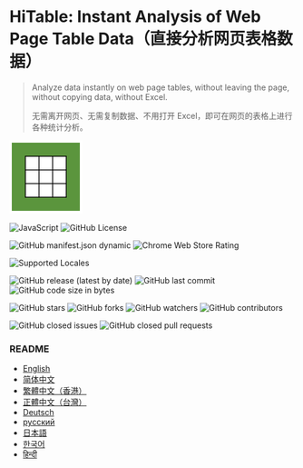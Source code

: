 HiTable: Instant Analysis of Web Page Table Data（直接分析网页表格数据）
===

> Analyze data instantly on web page tables, without leaving the page, without copying data, without Excel.
>
> 无需离开网页、无需复制数据、不用打开 Excel，即可在网页的表格上进行各种统计分析。

![HiTable](assets/logo.png)

![JavaScript](https://img.shields.io/badge/language-JavaScript-blue?style=for-the-badge&color=2196F4)
![GitHub License](https://img.shields.io/github/license/wxy/HiTable?style=for-the-badge&color=2196F4)


![GitHub manifest.json dynamic](https://img.shields.io/github/manifest-json/manifest_version/wxy/HiTable?style=for-the-badge&color=FFA500)
![Chrome Web Store Rating](https://img.shields.io/chrome-web-store/stars/gepfjnfkjimhdfemijfnnpefdpocldpc?style=for-the-badge&color=FFA500)

![Supported Locales](https://img.shields.io/badge/Supported%20Locales-en%20|%20zh(CN/HK/TW)%20|%20DE%20|%20RU%20|%20JA%20|%20KO%20|%20HI-blue?style=for-the-badge&color=8bc34a)

![GitHub release (latest by date)](https://img.shields.io/github/v/release/wxy/HiTable?style=for-the-badge&color=800080)
![GitHub last commit](https://img.shields.io/github/last-commit/wxy/HiTable?style=for-the-badge&color=800080)
![GitHub code size in bytes](https://img.shields.io/github/languages/code-size/wxy/HiTable?style=for-the-badge&color=800080)

![GitHub stars](https://img.shields.io/github/stars/wxy/HiTable?style=for-the-badge&color=00008B)
![GitHub forks](https://img.shields.io/github/forks/wxy/HiTable?style=for-the-badge&color=00008B)
![GitHub watchers](https://img.shields.io/github/watchers/wxy/HiTable?style=for-the-badge&color=00008B)
![GitHub contributors](https://img.shields.io/github/contributors/wxy/HiTable?style=for-the-badge&color=00008B)

![GitHub closed issues](https://img.shields.io/github/issues-closed/wxy/HiTable?style=for-the-badge&color=FF0000)
![GitHub closed pull requests](https://img.shields.io/github/issues-pr-closed/wxy/HiTable?style=for-the-badge&color=FF0000)

### README

- [English](docs/README-en.md)
- [简体中文](docs/README-zh_CN.md)
- [繁體中文（香港）](docs/README-zh_HK.md)
- [正體中文（台灣）](docs/README-zh_TW.md)
- [Deutsch](docs/README-de.md)
- [русский](docs/README-ru.md)
- [日本語](docs/README-ja.md)
- [한국어](docs/README-ko.md)
- [हिन्दी](docs/README-hi.md)